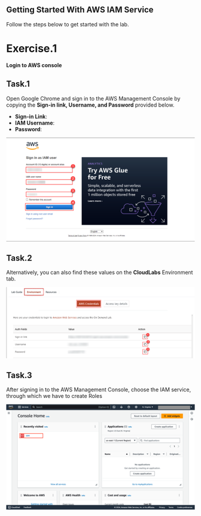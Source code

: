  
## Getting Started With AWS IAM Service
Follow the steps below to get started with the lab.

# Exercise.1 
**Login to AWS console**

## Task.1

Open Google Chrome and sign in to the AWS Management Console by copying the **Sign-in link, Username, and Password** provided below.
- **Sign-in Link**:
- **IAM Username**:
- **Password**:

![](labvalid-img1.png)

## Task.2


Alternatively, you can also find these values on the **CloudLabs** Environment tab.

![img](labvalid-img2.png)

## Task.3

After signing in to the AWS Management Console, choose the IAM service, through which we have to create Roles 

![img](labvalid-img3.png)

<question source="https://raw.githubusercontent.com/Sahil-8577/role_lab_guide_ques/main/lab_guide/valid-quest1.md" />

 

 
